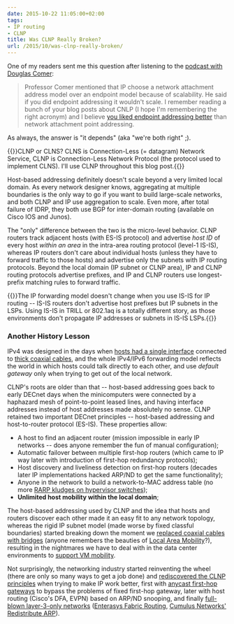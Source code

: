 ```yaml
---
date: 2015-10-22 11:05:00+02:00
tags:
- IP routing
- CLNP
title: Was CLNP Really Broken?
url: /2015/10/was-clnp-really-broken/
---
```

One of my readers sent me this question after listening to the [podcast with Douglas Comer](/2015/10/douglas-comer-on-future-of-networking/):

> Professor Comer mentioned that IP choose a network attachment address model over an endpoint model because of scalability. He said if you did endpoint addressing it wouldn't scale. I remember reading a bunch of your blog posts about CNLP (I hope I'm remembering the right acronym) and I believe [you liked endpoint addressing better](/2015/05/reinventing-clns-with-l3-only-forwarding/) than network attachment point addressing.

As always, the answer is "it depends" (aka "we're both right" ;).
<!--more-->
{{<note info>}}CLNP or CLNS? CLNS is Connection-Less (= datagram) Network Service, CLNP is Connection-Less Network Protocol (the protocol used to implement CLNS). I'll use CLNP throughout this blog post.{{</note>}}

Host-based addressing definitely doesn't scale beyond a very limited local domain. As every network designer knows, aggregating at multiple boundaries is the only way to go if you want to build large-scale networks, and both CLNP and IP use aggregation to scale. Even more, after total failure of IDRP, they both use BGP for inter-domain routing (available on Cisco IOS and Junos).

The "only" difference between the two is the micro-level behavior. CLNP routers track adjacent hosts (with ES-IS protocol) and advertise *host ID* of every host *within an area* in the intra-area routing protocol (level-1 IS-IS), whereas IP routers don't care about individual hosts (unless they have to forward traffic to those hosts) and advertise only the subnets with IP routing protocols. Beyond the local domain (IP subnet or CLNP area), IP and CLNP routing protocols advertise prefixes, and IP and CLNP routers use longest-prefix matching rules to forward traffic.

{{<note warn>}}The IP forwarding model doesn't change when you use IS-IS for IP routing -- IS-IS routers don't advertise host prefixes but IP subnets in the LSPs. Using IS-IS in TRILL or 802.1aq is a totally different story, as those environments don't propagate IP addresses or subnets in IS-IS LSPs.{{</note>}}

### Another History Lesson

IPv4 was designed in the days when [hosts had a single interface](/2021/05/fundamentals-interface-node-addresses/) connected to [thick coaxial cables](/2015/04/what-is-layer-2-and-why-do-we-need-it/), and the whole IPv4/IPv6 forwarding model reflects the world in which hosts could talk directly to each other, and use *default gateway* only when trying to get out of the local network.

CLNP's roots are older than that -- host-based addressing goes back to early DECnet days when the minicomputers were connected by a haphazard mesh of point-to-point leased lines, and having interface addresses instead of host addresses made absolutely no sense. CLNP retained two important DECnet principles -- host-based addressing and host-to-router protocol (ES-IS). These properties allow:

-   A host to find an adjacent router (mission impossible in early IP networks -- does anyone remember the fun of manual configuration);
-   Automatic failover between multiple first-hop routers (which came to IP way later with introduction of first-hop redundancy protocols);
-   Host discovery and liveliness detection on first-hop routers (decades later IP implementations hacked ARP/ND to get the same functionality);
-   Anyone in the network to build a network-to-MAC address table (no more [RARP kludges on hypervisor switches](http://www.fragmentationneeded.net/2015/10/musings-on-datanauts-9.html));
-   **Unlimited host mobility within the local domain**;

The host-based addressing used by CLNP and the idea that hosts and routers discover each other made it an easy fit to any network topology, whereas the rigid IP subnet model (made worse by fixed classful boundaries) started breaking down the moment we [replaced coaxial cables with bridges](/2010/07/bridges-kludge-that-shouldnt-exist/) (anyone remembers the beauties of [Local Area Mobility](/2012/08/mobile-arp-in-enterprise-networks/)?), resulting in the nightmares we have to deal with in the data center environments to [support VM mobility](/2012/03/video-networking-requirements-for-vm/).

Not surprisingly, the networking industry started reinventing the wheel (there are only so many ways to get a job done) and [rediscovered the CLNP principles](/2015/05/reinventing-clns-with-l3-only-forwarding/) when trying to make IP work better, first with [anycast first-hop gateways](/2013/06/vrrp-anycasts-fabrics-and-optimal/) to bypass the problems of fixed first-hop gateway, later with host routing (Cisco's DFA, EVPN) based on ARP/ND snooping, and finally [full-blown layer-3-only networks](/2015/04/rearchitecting-l3-only-networks/) ([Enterasys Fabric Routing](/2013/08/enterasys-host-routing-optimal-l3/), [Cumulus Networks' Redistribute ARP](/2015/08/layer-3-only-data-center-networks-with/)).
